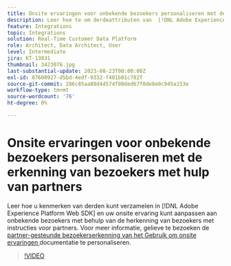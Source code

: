 ```yaml
---
title: Onsite ervaringen voor onbekende bezoekers personaliseren met de erkenning van bezoekers met hulp van partners
description: Leer hoe te om derdeattributen van  [!DNL Adobe Experience Platform Web SDK]  te verzamelen en uw onsite ervaring voor onbekende bezoekers te personaliseren gebruikend partner-gesteunde bezoekerserkenning.
feature: Integrations
topic: Integrations
solution: Real-Time Customer Data Platform
role: Architect, Data Architect, User
level: Intermediate
jira: KT-13831
thumbnail: 3423076.jpg
last-substantial-update: 2023-08-23T00:00:00Z
exl-id: 87600927-d5bd-4edf-9332-f401b01c782f
source-git-commit: 286c85aa88d44574f00ded67f0de8e0c945a153e
workflow-type: tm+mt
source-wordcount: '76'
ht-degree: 0%

---
```


# Onsite ervaringen voor onbekende bezoekers personaliseren met de erkenning van bezoekers met hulp van partners

Leer hoe u kenmerken van derden kunt verzamelen in [!DNL Adobe Experience Platform Web SDK] en uw onsite ervaring kunt aanpassen aan onbekende bezoekers met behulp van de herkenning van bezoekers met instructies voor partners. Voor meer informatie, gelieve te bezoeken de [ partner-gesteunde bezoekerserkenning van het Gebruik om onsite ervaringen ](https://experienceleague.adobe.com/docs/experience-platform/rtcdp/use-cases/partner-data/onsite-personalization.html?lang=nl-NL) documentatie te personaliseren.

>[!VIDEO](https://video.tv.adobe.com/v/3423076/?learn=on&enablevpops)
